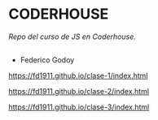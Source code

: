 # CODERHOUSE
*Repo del curso de JS en Coderhouse.*


##

* Federico Godoy


https://fd1911.github.io/clase-1/index.html

https://fd1911.github.io/clase-2/index.html

https://fd1911.github.io/clase-3/index.html